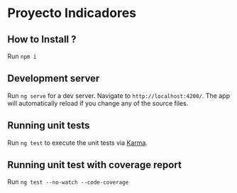 # Proyecto Indicadores

## How to Install ?

Run `npm i `

## Development server

Run `ng serve` for a dev server. Navigate to `http://localhost:4200/`. The app will automatically reload if you change any of the source files.

## Running unit tests

Run `ng test` to execute the unit tests via [Karma](https://karma-runner.github.io).


## Running unit test with coverage report

Run `ng test --no-watch --code-coverage`
